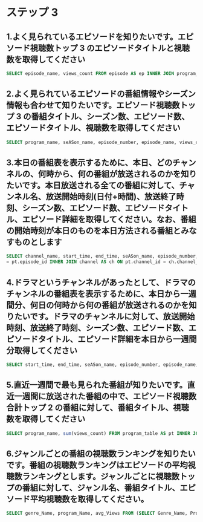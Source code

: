 # ステップ 3

## 1.よく見られているエピソードを知りたいです。エピソード視聴数トップ 3 のエピソードタイトルと視聴数を取得してください

```sql
SELECT episode_name, views_count FROM episode AS ep INNER JOIN program_table AS pt ON ep.episode_id = pt.episode_id ORDER BY views_count DESC LIMIT 3;
```

## 2.よく見られているエピソードの番組情報やシーズン情報も合わせて知りたいです。エピソード視聴数トップ 3 の番組タイトル、シーズン数、エピソード数、エピソードタイトル、視聴数を取得してください

```sql
SELECT program_name, seASon_name, episode_number, episode_name, views_count FROM program AS p INNER JOIN episode AS ep ON p.program_id = ep.program_id INNER JOIN seASon AS s ON ep.seASon_id = s.seASon_id INNER JOIN program_table AS pt ON ep.episode_id = pt.episode_id ORDER BY views_count DESC LIMIT 3;
```

## 3.本日の番組表を表示するために、本日、どのチャンネルの、何時から、何の番組が放送されるのかを知りたいです。本日放送される全ての番組に対して、チャンネル名、放送開始時刻(日付+時間)、放送終了時刻、シーズン数、エピソード数、エピソードタイトル、エピソード詳細を取得してください。なお、番組の開始時刻が本日のものを本日方法される番組とみなすものとします

```sql
SELECT channel_name, start_time, end_time, seASon_name, episode_number, episode_name, episode_description FROM episode AS ep INNER JOIN program_table AS pt ON ep.episode_id
= pt.episode_id INNER JOIN channel AS ch ON pt.channel_id = ch.channel_id INNER JOIN seASon AS s ON ep.seASon_id = s.seASon_id WHERE DATE(start_time) = '2023-05-16';
```

## 4.ドラマというチャンネルがあったとして、ドラマのチャンネルの番組表を表示するために、本日から一週間分、何日の何時から何の番組が放送されるのかを知りたいです。ドラマのチャンネルに対して、放送開始時刻、放送終了時刻、シーズン数、エピソード数、エピソードタイトル、エピソード詳細を本日から一週間分取得してください

```sql
SELECT start_time, end_time, seASon_name, episode_number, episode_name, episode_description FROM program_table AS pt INNER JOIN episode AS ep ON pt.episode_id = ep.episode_id INNER JOIN seASon AS s ON ep.seASon_id = s.seASon_id INNER JOIN channel AS ch ON pt.channel_id = ch.channel_id WHERE channel_name = 'チャンネル1' AND DATE(start_time) >= curdate() AND DATE(start_time) < CURDATE() + INTERVAL 1 WEEK;
```

## 5.直近一週間で最も見られた番組が知りたいです。直近一週間に放送された番組の中で、エピソード視聴数合計トップ 2 の番組に対して、番組タイトル、視聴数を取得してください

```sql
SELECT program_name, sum(views_count) FROM program_table AS pt INNER JOIN episode AS ep ON pt.episode_id = ep.episode_id INNER JOIN program AS p ON ep.program_id = p.program_id WHERE DATE(start_time) BETWEEN CURDATE() - INTERVAL 1 WEEK AND CURDATE() GROUP BY program_name ORDER BY sum(views_count) DESC LIMIT 2;
```

## 6.ジャンルごとの番組の視聴数ランキングを知りたいです。番組の視聴数ランキングはエピソードの平均視聴数ランキングとします。ジャンルごとに視聴数トップの番組に対して、ジャンル名、番組タイトル、エピソード平均視聴数を取得してください。

```sql
SELECT genre_Name, program_Name, avg_Views FROM (SELECT Genre_Name, Program_Name, Avg_Views, RANK() OVER (PARTITION BY Genre_Name ORDER BY Avg_Views DESC) as ranking FROM (SELECT g.Genre_Name, p.Program_Name, AVG(pt.Views_Count) AS Avg_Views FROM Program p INNER JOIN Episode e ON p.Program_ID = e.Program_ID INNER JOIN Program_table pt ON e.Episode_ID = pt.Episode_ID INNER JOIN Genre g ON p.Genre_ID = g.Genre_ID GROUP BY p.Program_ID, g.Genre_Name, p.Program_Name) AS SubQuery) AS T WHERE ranking = 1;
```
